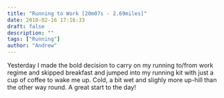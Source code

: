 ```yaml
---
title: "Running to Work [20m07s - 2.69miles]"
date: 2010-02-16 17:16:33
draft: false
description: ""
tags: ["Running"]
author: "Andrew"
---
```


Yesterday I made the bold decision to carry on my running to/from work regime and skipped breakfast and jumped into my running kit with just a cup of coffee to wake me up. Cold, a bit wet and slighly more up-hill than the other way round. A great start to the day!

